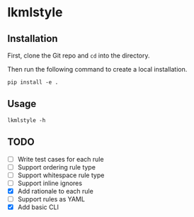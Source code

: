 # lkmlstyle

## Installation

First, clone the Git repo and `cd` into the directory.

Then run the following command to create a local installation.

```shell
pip install -e .
```

## Usage

```shell
lkmlstyle -h
```

## TODO

- [ ] Write test cases for each rule
- [ ] Support ordering rule type
- [ ] Support whitespace rule type
- [ ] Support inline ignores
- [x] Add rationale to each rule
- [ ] Support rules as YAML
- [x] Add basic CLI
